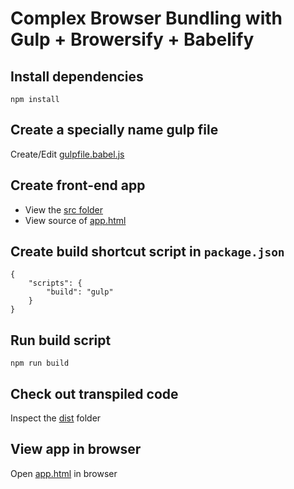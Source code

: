 # Complex Browser Bundling with Gulp + Browersify + Babelify

##	Install dependencies

	npm install

## Create a specially name gulp file

Create/Edit [gulpfile.babel.js](gulpfile.babel.js)

##	Create front-end app

*	View the [src folder](./src)
*	View source of [app.html](app.html)

## Create build shortcut script in `package.json`

	{
		"scripts": {
	    	"build": "gulp"
		}
	}


##	Run build script

	npm run build

##	Check out transpiled code

Inspect the [dist](./dist) folder

##	View app in browser

Open [app.html](./app.html) in browser
